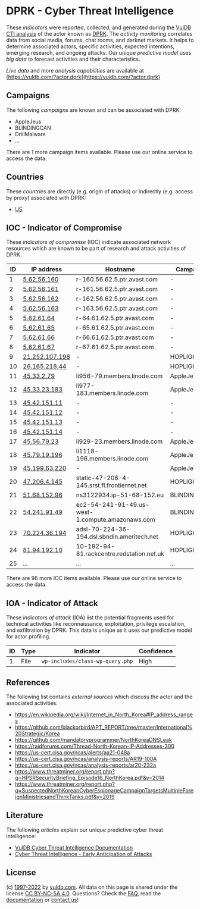 # DPRK - Cyber Threat Intelligence

These _indicators_ were reported, collected, and generated during the [VulDB CTI analysis](https://vuldb.com/?kb.cti) of the actor known as [DPRK](https://vuldb.com/?actor.dprk). The _activity monitoring_ correlates data from social media, forums, chat rooms, and darknet markets. It helps to determine associated actors, specific activities, expected intentions, emerging research, and ongoing attacks. Our unique _predictive model_ uses _big data_ to forecast activities and their characteristics.

_Live data_ and more _analysis capabilities_ are available at [https://vuldb.com/?actor.dprk](https://vuldb.com/?actor.dprk)

## Campaigns

The following _campaigns_ are known and can be associated with DPRK:

* AppleJeus
* BLINDINGCAN
* DrillMalware
* ...

There are 1 more campaign items available. Please use our online service to access the data.

## Countries

These _countries_ are directly (e.g. origin of attacks) or indirectly (e.g. access by proxy) associated with DPRK:

* [US](https://vuldb.com/?country.us)

## IOC - Indicator of Compromise

These _indicators of compromise_ (IOC) indicate associated network resources which are known to be part of research and attack activities of DPRK.

ID | IP address | Hostname | Campaign | Confidence
-- | ---------- | -------- | -------- | ----------
1 | [5.62.56.160](https://vuldb.com/?ip.5.62.56.160) | r-160.56.62.5.ptr.avast.com | - | High
2 | [5.62.56.161](https://vuldb.com/?ip.5.62.56.161) | r-161.56.62.5.ptr.avast.com | - | High
3 | [5.62.56.162](https://vuldb.com/?ip.5.62.56.162) | r-162.56.62.5.ptr.avast.com | - | High
4 | [5.62.56.163](https://vuldb.com/?ip.5.62.56.163) | r-163.56.62.5.ptr.avast.com | - | High
5 | [5.62.61.64](https://vuldb.com/?ip.5.62.61.64) | r-64.61.62.5.ptr.avast.com | - | High
6 | [5.62.61.65](https://vuldb.com/?ip.5.62.61.65) | r-65.61.62.5.ptr.avast.com | - | High
7 | [5.62.61.66](https://vuldb.com/?ip.5.62.61.66) | r-66.61.62.5.ptr.avast.com | - | High
8 | [5.62.61.67](https://vuldb.com/?ip.5.62.61.67) | r-67.61.62.5.ptr.avast.com | - | High
9 | [21.252.107.198](https://vuldb.com/?ip.21.252.107.198) | - | HOPLIGHT | High
10 | [26.165.218.44](https://vuldb.com/?ip.26.165.218.44) | - | HOPLIGHT | High
11 | [45.33.2.79](https://vuldb.com/?ip.45.33.2.79) | li956-79.members.linode.com | AppleJeus | High
12 | [45.33.23.183](https://vuldb.com/?ip.45.33.23.183) | li977-183.members.linode.com | AppleJeus | High
13 | [45.42.151.11](https://vuldb.com/?ip.45.42.151.11) | - | - | High
14 | [45.42.151.12](https://vuldb.com/?ip.45.42.151.12) | - | - | High
15 | [45.42.151.13](https://vuldb.com/?ip.45.42.151.13) | - | - | High
16 | [45.42.151.14](https://vuldb.com/?ip.45.42.151.14) | - | - | High
17 | [45.56.79.23](https://vuldb.com/?ip.45.56.79.23) | li929-23.members.linode.com | AppleJeus | High
18 | [45.79.19.196](https://vuldb.com/?ip.45.79.19.196) | li1118-196.members.linode.com | AppleJeus | High
19 | [45.199.63.220](https://vuldb.com/?ip.45.199.63.220) | - | AppleJeus | High
20 | [47.206.4.145](https://vuldb.com/?ip.47.206.4.145) | static-47-206-4-145.srst.fl.frontiernet.net | HOPLIGHT | High
21 | [51.68.152.96](https://vuldb.com/?ip.51.68.152.96) | ns3122934.ip-51-68-152.eu | BLINDINGCAN | High
22 | [54.241.91.49](https://vuldb.com/?ip.54.241.91.49) | ec2-54-241-91-49.us-west-1.compute.amazonaws.com | BLINDINGCAN | Medium
23 | [70.224.36.194](https://vuldb.com/?ip.70.224.36.194) | adsl-70-224-36-194.dsl.sbndin.ameritech.net | HOPLIGHT | High
24 | [81.94.192.10](https://vuldb.com/?ip.81.94.192.10) | 10-192-94-81.rackcentre.redstation.net.uk | HOPLIGHT | High
25 | ... | ... | ... | ...

There are 96 more IOC items available. Please use our online service to access the data.

## IOA - Indicator of Attack

These _indicators of attack_ (IOA) list the potential fragments used for technical activities like reconnaissance, exploitation, privilege escalation, and exfiltration by DPRK. This data is unique as it uses our predictive model for actor profiling.

ID | Type | Indicator | Confidence
-- | ---- | --------- | ----------
1 | File | `wp-includes/class-wp-query.php` | High

## References

The following list contains _external sources_ which discuss the actor and the associated activities:

* https://en.wikipedia.org/wiki/Internet_in_North_Korea#IP_address_ranges
* https://github.com/blackorbird/APT_REPORT/tree/master/International%20Strategic/Korea
* https://github.com/mandatoryprogrammer/NorthKoreaDNSLeak
* https://raidforums.com/Thread-North-Korean-IP-Addresses-300
* https://us-cert.cisa.gov/ncas/alerts/aa21-048a
* https://us-cert.cisa.gov/ncas/analysis-reports/AR19-100A
* https://us-cert.cisa.gov/ncas/analysis-reports/ar20-232a
* https://www.threatminer.org/report.php?q=HPSRSecurityBriefing_Episode16_NorthKorea.pdf&y=2014
* https://www.threatminer.org/report.php?q=SuspectedNorthKoreanCyberEspionageCampaignTargetsMultipleForeignMinistriesandThinkTanks.pdf&y=2019

## Literature

The following _articles_ explain our unique predictive cyber threat intelligence:

* [VulDB Cyber Threat Intelligence Documentation](https://vuldb.com/?kb.cti)
* [Cyber Threat Intelligence - Early Anticipation of Attacks](https://www.scip.ch/en/?labs.20201022)

## License

(c) [1997-2022](https://vuldb.com/?kb.changelog) by [vuldb.com](https://vuldb.com/?kb.about). All data on this page is shared under the license [CC BY-NC-SA 4.0](https://creativecommons.org/licenses/by-nc-sa/4.0/). Questions? Check the [FAQ](https://vuldb.com/?kb.faq), read the [documentation](https://vuldb.com/?kb) or [contact us](https://vuldb.com/?contact)!
